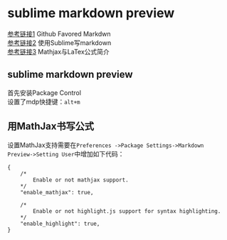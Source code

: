 # sublime markdown preview

[参考链接1](https://github.com/mmmads/README) Github Favored Markdwn  
[参考链接2](https://blog.csdn.net/qazxswed807/article/details/51235792) 使用Sublime写markdown  
[参考链接3](https://www.cnblogs.com/linxd/p/4955530.html) Mathjax与LaTex公式简介  

## sublime markdown preview
首先安装Package Control  
设置了mdp快捷键：`alt+m`

## 用MathJax书写公式
设置MathJax支持需要在`Preferences ->Package Settings->Markdown Preview->Setting User`中增加如下代码：
``` 
{
    /*
        Enable or not mathjax support.
    */
    "enable_mathjax": true,

    /*
        Enable or not highlight.js support for syntax highlighting.
    */
    "enable_highlight": true,
}
```
